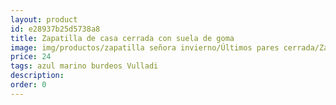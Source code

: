 ```yaml
---
layout: product
id: e28937b25d5738a8
title: Zapatilla de casa cerrada con suela de goma
image: img/productos/zapatilla señora invierno/Últimos pares cerrada/Zapatilla de casa cerrada con suela de goma=24=azul marino burdeos Vulladi.webp
price: 24
tags: azul marino burdeos Vulladi
description: 
order: 0
---
```

